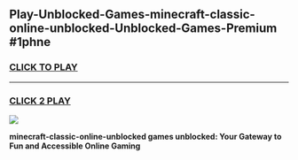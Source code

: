 
## Play-Unblocked-Games-minecraft-classic-online-unblocked-Unblocked-Games-Premium #1phne
<h3>
<a href="https://premium.freeplayer.one?title=minecraft-classic-online-unblocked&ref=12M">CLICK TO PLAY</a></h3>
<hr>

<h3>
<a href="https://premium.freeplayer.one?title=minecraft-classic-online-unblocked&ref=12M">CLICK 2 PLAY</a>
  
</h3>

<a href="https://premium.freeplayer.one?title=minecraft-classic-online-unblocked&ref=12M"><img src="https://clearcache.store/games.png"></a>


**minecraft-classic-online-unblocked games unblocked: Your Gateway to Fun and Accessible Online Gaming**

